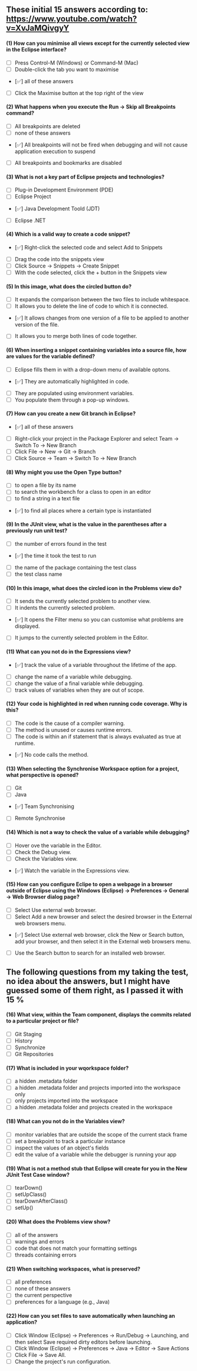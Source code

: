## These initial 15 answers according to: https://www.youtube.com/watch?v=XvJaMQivgyY

#### (1) How can you minimise all views except for the currently selected view in the Eclipse interface?
- [ ] Press Control-M (Windows) or Command-M (Mac)
- [ ] Double-click the tab you want to maximise
- [✅] all of these answers
- [ ] Click the Maximise button at the top right of the view

#### (2) What happens when you execute the Run -> Skip all Breakpoints command?
- [ ] All breakpoints are deleted
- [ ] none of these answers
- [✅] All breakpoints will not be fired when debugging and will not cause application execution to suspend
- [ ] All breakpoints and bookmarks are disabled

#### (3) What is not a key part of Eclipse projects and technologies?
- [ ] Plug-in Development Environment (PDE)
- [ ] Eclipse Project
- [✅] Java Development Toold (JDT)
- [ ] Eclipse .NET

#### (4) Which is a valid way to create a code snippet?
- [✅] Right-click the selected code and select Add to Snippets
- [ ] Drag the code into the snippets view
- [ ] Click Source -> Snippets -> Create Snippet
- [ ] With the code selected, click the + button in the Snippets view

#### (5) In this image, what does the circled button do?
- [ ] It expands the comparison between the two files to include whitespace.
- [ ] It allows you to delete the line of code to which it is connected.
- [✅] It allows changes from one version of a file to be applied to another version of the file.
- [ ] It allows you to merge both lines of code together.

#### (6) When inserting a snippet containing variables into a source file, how are values for the variable defined?
- [ ] Eclipse fills them in with a drop-down menu of available optons.
- [✅] They are automatically highlighted in code.
- [ ] They are populated using environment variables.
- [ ] You populate them through a pop-up windows.

#### (7) How can you create a new Git branch in Eclipse?
- [✅] all of these answers
- [ ] Right-click your project in the Package Explorer and select Team -> Switch To -> New Branch
- [ ] Click File -> New -> Git -> Branch
- [ ] Click Source -> Team -> Switch To -> New Branch

#### (8) Why might you use the Open Type button?
- [ ] to open a file by its name
- [ ] to search the workbench for a class to open in an editor
- [ ] to find a string in a text file
- [✅] to find all places where a certain type is instantiated

#### (9) In the JUnit view, what is the value in the parentheses after a previously run unit test?
- [ ] the number of errors found in the test
- [✅] the time it took the test to run
- [ ] the name of the package containing the test class
- [ ] the test class name

#### (10) In this image, what does the circled icon in the Problems view do?
- [ ] It sends the currently selected problem to another view.
- [ ] It indents the currently selected problem.
- [✅] It opens the Filter menu so you can customise what problems are displayed.
- [ ] It jumps to the currently selected problem in the Editor.

#### (11) What can you not do in the Expressions view?
- [✅] track the value of a variable throughout the lifetime of the app.
- [ ] change the name of a variable while debugging.
- [ ] change the value of a final variable while debugging.
- [ ] track values of variables when they are out of scope.

#### (12) Your code is highlighted in red when running code coverage. Why is this?
- [ ] The code is the cause of a compiler warning.
- [ ] The method is unused or causes runtime errors.
- [ ] The code is within an if statement that is always evaluated as true at runtime.
- [✅] No code calls the method.

#### (13) When selecting the Synchronise Workspace option for a project, what perspective is opened?
- [ ] Git
- [ ] Java
- [✅] Team Synchronising
- [ ] Remote Synchronise

#### (14) Which is not a way to check the value of a variable while debugging?
- [ ] Hover ove the variable in the Editor.
- [ ] Check the Debug view.
- [ ] Check the Variables view.
- [✅] Watch the variable in the Expressions view.

#### (15) How can you configure Eclipe to open a webpage in a browser outside of Eclipse using the Windows (Eclipse) -> Preferences -> General -> Web Browser dialog page?
- [ ] Select Use external web browser.
- [ ] Select Add a new browser and select the desired browser in the External web browsers menu.
- [✅] Select Use external web browser, click the New or Search button, add your browser, and then select it in the External web browsers menu.
- [ ] Use the Search button to search for an installed web browser.

## The following questions from my taking the test, no idea about the answers, but I might have guessed some of them right, as I passed it with 15 %

#### (16) What view, within the Team component, displays the commits related to a particular project or file?
- [ ] Git Staging
- [ ] History
- [ ] Synchronize
- [ ] Git Repositories

#### (17) What is included in your wqorkspace folder?
- [ ] a hidden .metadata folder
- [ ] a hidden .metadata folder and projects imported into the workspace only
- [ ] only projects imported into the workspace
- [ ] a hidden .metadata folder and projects created in the workspace

#### (18) What can you not do in the Variables view?
- [ ] monitor variables that are outside the scope of the current stack frame
- [ ] set a breakpoint to track a particular instance
- [ ] inspect the values of an object's fields
- [ ] edit the value of a variable while the debugger is running your app

#### (19) What is not a method stub that Eclipse will create for you in the New JUnit Test Case window?
- [ ] tearDown()
- [ ] setUpClass()
- [ ] tearDownAfterClass()
- [ ] setUp()

#### (20) What does the Problems view show?
- [ ] all of the answers
- [ ] warnings and errors
- [ ] code that does not match your formatting settings
- [ ] threads containing errors

#### (21) When switching workspaces, what is preserved?
- [ ] all preferences
- [ ] none of these answers
- [ ] the current perspective
- [ ] preferences for a language  (e.g., Java)

#### (22) How can you set files to save automatically when launching an application?
- [ ] Click Window (Eclipse) -> Preferences -> Run/Debug -> Launching, and then select Save required dirty editors before launching.
- [ ] Click Window (Eclipse) -> Preferences -> Java -> Editor -> Save Actions
- [ ] Click File -> Save All.
- [ ] Change the project's run configuration.

